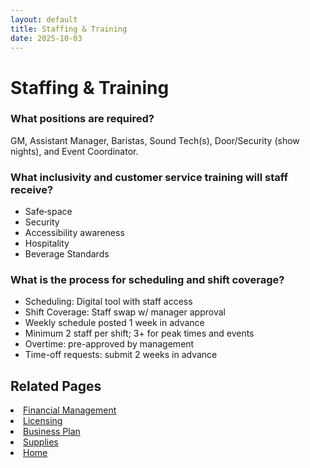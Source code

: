 ```yaml
---
layout: default
title: Staffing & Training
date: 2025-10-03
---
```


# Staffing & Training

### What positions are required?
GM, Assistant Manager, Baristas, Sound Tech(s), Door/Security (show nights), and Event Coordinator.

### What inclusivity and customer service training will staff receive?
- Safe‑space
- Security 
- Accessibility awareness 
- Hospitality 
- Beverage Standards 

### What is the process for scheduling and shift coverage?
- Scheduling: Digital tool with staff access
- Shift Coverage: Staff swap w/ manager approval
- Weekly schedule posted 1 week in advance
- Minimum 2 staff per shift; 3+ for peak times and events
- Overtime: pre-approved by management
- Time-off requests: submit 2 weeks in advance

## Related Pages
<li><a href="business/finances.md">Financial Management</a></li>
<li><a href="licensing.md">Licensing</a></li>
<li><a href="plan.md">Business Plan</a></li>
<li><a href="supplies.md">Supplies</a></li>
<li><a href="index.html">Home</a></li>
